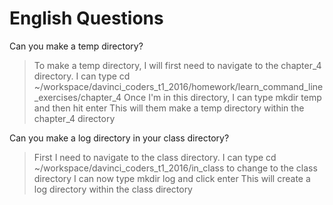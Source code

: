 
# English Questions

Can you make a temp directory?

> To make a temp directory, I will first need to navigate to the chapter_4 directory.
> I can type cd ~/workspace/davinci_coders_t1_2016/homework/learn_command_line_exercises/chapter_4
> Once I'm in this directory, I can type mkdir temp and then hit enter
> This will them make a temp directory within the chapter_4 directory

Can you make a log directory in your class directory?

> First I need to navigate to the class directory.
> I can type cd ~/workspace/davinci_coders_t1_2016/in_class to change to the class directory
> I can now type mkdir log and click enter
> This will create a log directory within the class directory
